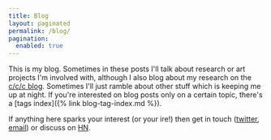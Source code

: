 ```yaml
---
title: Blog
layout: paginated
permalink: /blog/
pagination:
  enabled: true
---
```


This is my blog. Sometimes in these posts I'll talk about research or art
projects I'm involved with, although I also blog about my research on the [c/c/c
blog](https://cs.anu.edu.au/code-creativity-culture/news/). Sometimes I'll just
ramble about other stuff which is keeping me up at night. If you're interested
on blog posts only on a certain topic, there's a [tags index]({%
link blog-tag-index.md %}).

If anything here sparks your interest (or your ire!) then get in touch
([twitter](https://twitter.com/benswift), [email](mailto:ben.swift@anu.edu.au))
or discuss on [HN](https://news.ycombinator.com).
